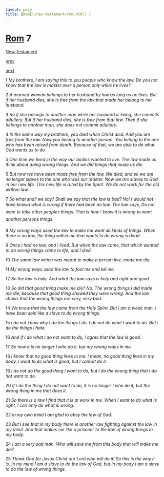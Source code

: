 ```yaml
---
layout: page
title: [Rom](/new-testament/rom.html) 7
---
```


# [Rom](/new-testament/rom.html) 7

[New Testament](/new-testament.html)


[prev](/new-testament/rom/rom-6.html)


[next](/new-testament/rom/rom-8.html)

1 _My brothers, I am saying this to you people who know the law. Do you not know that the law is master over a person only while he lives?_

2 _A married woman belongs to her husband by law as long as he lives. But if her husband dies, she is free from the law that made her belong to her husband._

3 _So if she belongs to another man while her husband is living, she commits adultery. But if her husband dies, she is free from that law. Then if she belongs to another man, she does not commit adultery._

4 _In the same way my brothers, you died when Christ died. And you are free from the law.  Now you belong to another person. You belong to the one who has been raised from death. Because of that, we are able to do what God wants us to do._

5 _One time we lived in the way our bodies wanted to live. The law made us think about doing wrong things. And we did things that made us die._

6 _But now we have been made free from the law. We died, and so we are no longer slaves to the one who was our master. Now we are slaves to God in our new life. This new life is ruled by the Spirit. We do not work for the old written law._

7 _So what shall we say? Shall we say that the law is bad? No! I would not have known what is wrong if there had been no law. The law says, Do not want to take other peoples things. That is how I know it is wrong to want another persons things._

8 _My wrong ways used the law to make me want all kinds of things. When there is no law,  the thing within me that wants to do wrong is dead._

9 _Once I had no law, and I lived. But when the law came, that which wanted to do wrong things came to life, and I died._

10 _The same law which was meant to make a person live, made me die._

11 _My wrong ways used the law to fool me and kill me._

12 _So the law is holy. And what the law says is holy and right and good._

13 _So did that good thing make me die? No. The wrong things I did made me die, because that good thing showed they were wrong. And the law shows that the wrong things are very, very bad._

14 _We know that the law came from the Holy Spirit. But I am a weak man. I have been sold like a slave to do wrong things._

15 _I do not know why I do the things I do. I do not do what I want to do. But I do the things I hate._

16 _And if I do what I do not want to do, I agree that the law is good._

17 _So now it is no longer I who do it, but my wrong ways in me._

18 _I know that no good thing lives in me. I mean, no good thing lives in my body. I want to do what is good, but I cannot do it._

19 _I do not do the good thing I want to do, but I do the wrong thing that I do not want to do._

20 _If I do the thing I do not want to do, it is no longer I who do it, but the wrong thing in me that does it._

21 _So there is a law I find that it is at work in me. When I want to do what is right, I can only do what is wrong._

22 _In my own mind I am glad to obey the law of God._

23 _But I see that in my body there is another law fighting against the law in my mind. And that makes me like a prisoner to the law of wrong things in my body._

24 _I am a very sad man. Who will save me from this body that will make me die?_

25 _Thank God for Jesus Christ our Lord who will do it! So this is the way it is. In my mind I am a slave to do the law of God, but in my body I am a slave to do the law of wrong things._

